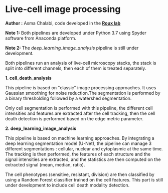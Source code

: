 # Live-cell image processing
**Author :** Asma Chalabi, code developed in the [**Roux lab**](https://github.com/jrxlab) 


**Note 1:** Both pipelines are developed under Python 3.7 using Spyder software from Anaconda platform.

**Note 2:** The *deep_learning_image_analysis* pipeline is still under development.


Both pipelines run an analysis of live-cell microscopy stacks, the stack is split into different channels, then each of them is treated separately. 

**1. cell_death_analysis** 

This pipeline is based on "classic" image processing approaches. It uses Gaussian smoothing for noise reduction.The segmentation is performed by a binary thresholding followed by a watershed segmentation.  

Only cell segmentation is performed with this pipeline, the different cell intensities and features are extracted after the cell tracking, then the cell death detection is performed based on the edge metric parameter. 



**2. deep_learning_image_analysis**

This pipeline is based on machine learning approaches. By integrating a deep learning segmentation model (U-Net), the pipeline can manage 3 different segmentations : cellular, nuclear and cytoplasmic at the same time. The tracking is then performed,  the features of each structure and the signal intensities are extracted, and the statistics are then computed on the extracted signal (mean, median, ratio).  

The cell phenotypes (sensitive, resistant, division) are then classified by using a Random Forest classifier trained on the cell features. This part is still under development to include cell death modality detection.


